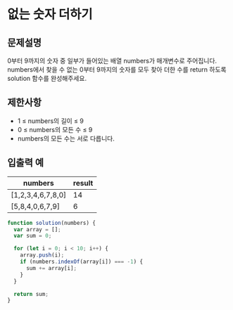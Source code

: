 # 없는 숫자 더하기

## 문제설명

0부터 9까지의 숫자 중 일부가 들어있는 배열 numbers가 매개변수로 주어집니다. numbers에서 찾을 수 없는 0부터 9까지의 숫자를 모두 찾아 더한 수를 return 하도록 solution 함수를 완성해주세요.

## 제한사항

- 1 ≤ numbers의 길이 ≤ 9
- 0 ≤ numbers의 모든 수 ≤ 9
- numbers의 모든 수는 서로 다릅니다.

## 입출력 예

| numbers           | result |
| ----------------- | ------ |
| [1,2,3,4,6,7,8,0] | 14     |
| [5,8,4,0,6,7,9]   | 6      |

```js
function solution(numbers) {
  var array = [];
  var sum = 0;

  for (let i = 0; i < 10; i++) {
    array.push(i);
    if (numbers.indexOf(array[i]) === -1) {
      sum += array[i];
    }
  }

  return sum;
}
```
